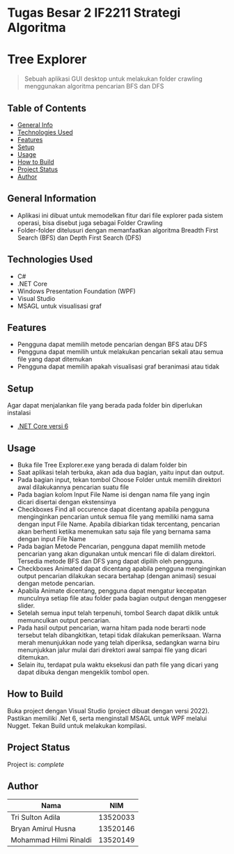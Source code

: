 # Tugas Besar 2 IF2211 Strategi Algoritma
# Tree Explorer
> Sebuah aplikasi GUI desktop untuk melakukan folder crawling menggunakan algoritma pencarian BFS dan DFS

## Table of Contents
* [General Info](#general-information)
* [Technologies Used](#technologies-used)
* [Features](#features)
* [Setup](#setup)
* [Usage](#usage)
* [How to Build](#how-to-build)
* [Project Status](#project-status)
* [Author](#author)
<!-- * [License](#license) -->


## General Information
- Aplikasi ini dibuat untuk memodelkan fitur dari file explorer pada sistem operasi, bisa disebut juga sebagai Folder Crawling
- Folder-folder ditelusuri dengan memanfaatkan algoritma Breadth First Search (BFS) dan Depth First Search (DFS)


## Technologies Used
- C#
- .NET Core
- Windows Presentation Foundation (WPF)
- Visual Studio
- MSAGL untuk visualisasi graf

## Features

- Pengguna dapat memilih metode pencarian dengan BFS atau DFS
- Pengguna dapat memilih untuk melakukan pencarian sekali atau semua file yang dapat ditemukan
- Pengguna dapat memilih apakah visualisasi graf beranimasi atau tidak


## Setup
Agar dapat menjalankan file yang berada pada folder bin diperlukan instalasi
- [.NET Core versi 6](https://dotnet.microsoft.com/en-us/download)

## Usage

- Buka file Tree Explorer.exe yang berada di dalam folder bin
- Saat aplikasi telah terbuka, akan ada dua bagian, yaitu input dan output.
- Pada bagian input, tekan tombol Choose Folder untuk memilih direktori awal dilakukannya pencarian suatu file
- Pada bagian kolom Input File Name isi dengan nama file yang ingin dicari disertai dengan ekstensinya
- Checkboxes Find all occurence dapat dicentang apabila pengguna menginginkan pencarian untuk semua file yang memiliki nama sama dengan input File Name. Apabila dibiarkan tidak tercentang, pencarian akan berhenti ketika menemukan satu saja file yang bernama sama dengan input File Name
- Pada bagian Metode Pencarian, pengguna dapat memilih metode pencarian yang akan digunakan untuk mencari file di dalam direktori. Tersedia metode BFS dan DFS yang dapat dipilih oleh pengguna.
- Checkboxes Animated dapat dicentang apabila pengguna menginginkan output pencarian dilakukan secara bertahap (dengan animasi) sesuai dengan metode pencarian.
- Apabila Animate dicentang, pengguna dapat mengatur kecepatan munculnya setiap file atau folder pada bagian output dengan menggeser slider.
- Setelah semua input telah terpenuhi, tombol Search dapat diklik untuk memunculkan output pencarian.
- Pada hasil output pencarian, warna hitam pada node berarti node tersebut telah dibangkitkan, tetapi tidak dilakukan pemeriksaan. Warna merah menunjukkan node yang telah diperiksa, sedangkan warna biru menunjukkan jalur mulai dari direktori awal sampai file yang dicari ditemukan.
- Selain itu, terdapat pula waktu eksekusi dan path file yang dicari yang dapat dibuka dengan mengeklik tombol open.


## How to Build
Buka project dengan Visual Studio (project dibuat dengan versi 2022). Pastikan memiliki .Net 6, serta menginstall MSAGL untuk WPF melalui Nugget. Tekan Build untuk melakukan kompilasi.

## Project Status
Project is: _complete_

## Author
| Nama                        | NIM      |
| --------------------------- | -------- |
| Tri Sulton Adila            | 13520033 |
| Bryan Amirul Husna          | 13520146 |
| Mohammad Hilmi Rinaldi      | 13520149 |